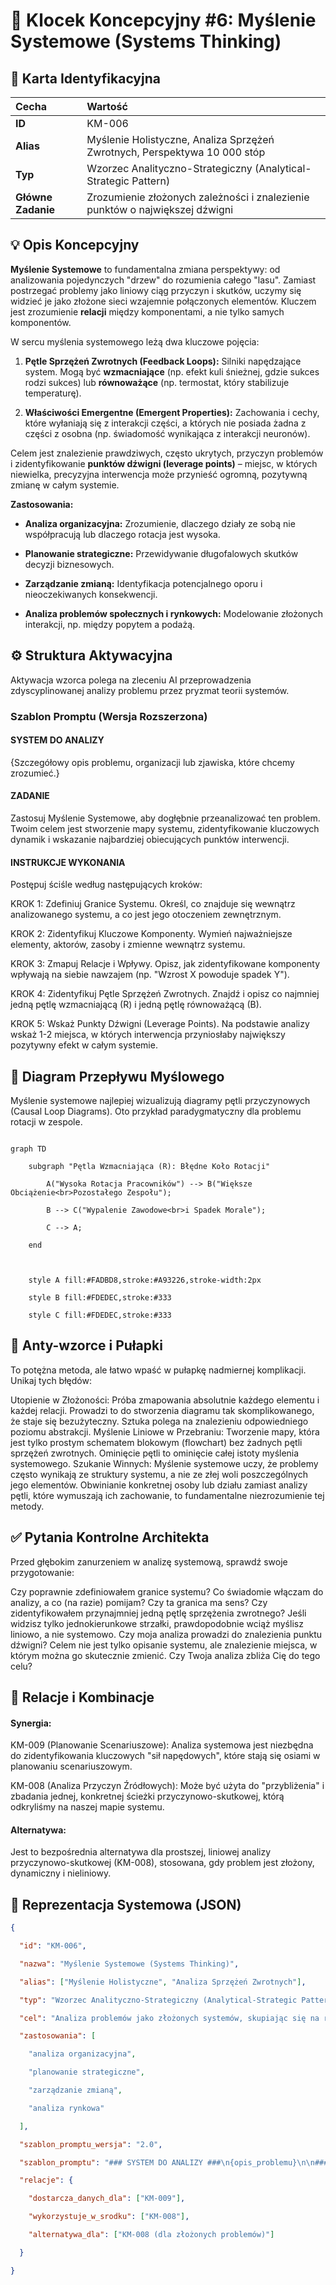 # 🧩 Klocek Koncepcyjny #6: Myślenie Systemowe (Systems Thinking)

## 📇 Karta Identyfikacyjna

| Cecha | Wartość |
| :--- | :--- |
| **ID** | KM-006 |
| **Alias** | Myślenie Holistyczne, Analiza Sprzężeń Zwrotnych, Perspektywa 10 000 stóp |
| **Typ** | Wzorzec Analityczno-Strategiczny (Analytical-Strategic Pattern) |
| **Główne Zadanie** | Zrozumienie złożonych zależności i znalezienie punktów o największej dźwigni |

## 💡 Opis Koncepcyjny

**Myślenie Systemowe** to fundamentalna zmiana perspektywy: od analizowania pojedynczych "drzew" do rozumienia całego "lasu". Zamiast postrzegać problemy jako liniowy ciąg przyczyn i skutków, uczymy się widzieć je jako złożone sieci wzajemnie połączonych elementów. Kluczem jest zrozumienie **relacji** między komponentami, a nie tylko samych komponentów.

W sercu myślenia systemowego leżą dwa kluczowe pojęcia:

1.  **Pętle Sprzężeń Zwrotnych (Feedback Loops):** Silniki napędzające system. Mogą być **wzmacniające** (np. efekt kuli śnieżnej, gdzie sukces rodzi sukces) lub **równoważące** (np. termostat, który stabilizuje temperaturę).

2.  **Właściwości Emergentne (Emergent Properties):** Zachowania i cechy, które wyłaniają się z interakcji części, a których nie posiada żadna z części z osobna (np. świadomość wynikająca z interakcji neuronów).

Celem jest znalezienie prawdziwych, często ukrytych, przyczyn problemów i zidentyfikowanie **punktów dźwigni (leverage points)** – miejsc, w których niewielka, precyzyjna interwencja może przynieść ogromną, pozytywną zmianę w całym systemie.

**Zastosowania:**

* **Analiza organizacyjna:** Zrozumienie, dlaczego działy ze sobą nie współpracują lub dlaczego rotacja jest wysoka.

* **Planowanie strategiczne:** Przewidywanie długofalowych skutków decyzji biznesowych.

* **Zarządzanie zmianą:** Identyfikacja potencjalnego oporu i nieoczekiwanych konsekwencji.

* **Analiza problemów społecznych i rynkowych:** Modelowanie złożonych interakcji, np. między popytem a podażą.

## ⚙️ Struktura Aktywacyjna

Aktywacja wzorca polega na zleceniu AI przeprowadzenia zdyscyplinowanej analizy problemu przez pryzmat teorii systemów.

### Szablon Promptu (Wersja Rozszerzona)

#### SYSTEM DO ANALIZY
{Szczegółowy opis problemu, organizacji lub zjawiska, które chcemy zrozumieć.}

#### ZADANIE
Zastosuj Myślenie Systemowe, aby dogłębnie przeanalizować ten problem. Twoim celem jest stworzenie mapy systemu, zidentyfikowanie kluczowych dynamik i wskazanie najbardziej obiecujących punktów interwencji.

#### INSTRUKCJE WYKONANIA
Postępuj ściśle według następujących kroków:

KROK 1: Zdefiniuj Granice Systemu. Określ, co znajduje się wewnątrz analizowanego systemu, a co jest jego otoczeniem zewnętrznym.

KROK 2: Zidentyfikuj Kluczowe Komponenty. Wymień najważniejsze elementy, aktorów, zasoby i zmienne wewnątrz systemu.

KROK 3: Zmapuj Relacje i Wpływy. Opisz, jak zidentyfikowane komponenty wpływają na siebie nawzajem (np. "Wzrost X powoduje spadek Y").

KROK 4: Zidentyfikuj Pętle Sprzężeń Zwrotnych. Znajdź i opisz co najmniej jedną pętlę wzmacniającą (R) i jedną pętlę równoważącą (B).

KROK 5: Wskaż Punkty Dźwigni (Leverage Points). Na podstawie analizy wskaż 1-2 miejsca, w których interwencja przyniosłaby największy pozytywny efekt w całym systemie.

## 🌊 Diagram Przepływu Myślowego

Myślenie systemowe najlepiej wizualizują diagramy pętli przyczynowych (Causal Loop Diagrams). Oto przykład paradygmatyczny dla problemu rotacji w zespole.

```mermaid

graph TD

    subgraph "Pętla Wzmacniająca (R): Błędne Koło Rotacji"

        A("Wysoka Rotacja Pracowników") --> B("Większe Obciążenie<br>Pozostałego Zespołu");

        B --> C("Wypalenie Zawodowe<br>i Spadek Morale");

        C --> A;

    end

    

    style A fill:#FADBD8,stroke:#A93226,stroke-width:2px

    style B fill:#FDEDEC,stroke:#333

    style C fill:#FDEDEC,stroke:#333
```

## 🚧 Anty-wzorce i Pułapki
To potężna metoda, ale łatwo wpaść w pułapkę nadmiernej komplikacji. Unikaj tych błędów:

Utopienie w Złożoności: Próba zmapowania absolutnie każdego elementu i każdej relacji. Prowadzi to do stworzenia diagramu tak skomplikowanego, że staje się bezużyteczny. Sztuka polega na znalezieniu odpowiedniego poziomu abstrakcji.
Myślenie Liniowe w Przebraniu: Tworzenie mapy, która jest tylko prostym schematem blokowym (flowchart) bez żadnych pętli sprzężeń zwrotnych. Ominięcie pętli to ominięcie całej istoty myślenia systemowego.
Szukanie Winnych: Myślenie systemowe uczy, że problemy często wynikają ze struktury systemu, a nie ze złej woli poszczególnych jego elementów. Obwinianie konkretnej osoby lub działu zamiast analizy pętli, które wymuszają ich zachowanie, to fundamentalne niezrozumienie tej metody.

## ✅ Pytania Kontrolne Architekta
Przed głębokim zanurzeniem w analizę systemową, sprawdź swoje przygotowanie:

Czy poprawnie zdefiniowałem granice systemu? Co świadomie włączam do analizy, a co (na razie) pomijam? Czy ta granica ma sens?
Czy zidentyfikowałem przynajmniej jedną pętlę sprzężenia zwrotnego? Jeśli widzisz tylko jednokierunkowe strzałki, prawdopodobnie wciąż myślisz liniowo, a nie systemowo.
Czy moja analiza prowadzi do znalezienia punktu dźwigni? Celem nie jest tylko opisanie systemu, ale znalezienie miejsca, w którym można go skutecznie zmienić. Czy Twoja analiza zbliża Cię do tego celu?

## 🔗 Relacje i Kombinacje

#### Synergia:
KM-009 (Planowanie Scenariuszowe): Analiza systemowa jest niezbędna do zidentyfikowania kluczowych "sił napędowych", które stają się osiami w planowaniu scenariuszowym.

KM-008 (Analiza Przyczyn Źródłowych): Może być użyta do "przybliżenia" i zbadania jednej, konkretnej ścieżki przyczynowo-skutkowej, którą odkryliśmy na naszej mapie systemu.

#### Alternatywa:
Jest to bezpośrednia alternatywa dla prostszej, liniowej analizy przyczynowo-skutkowej (KM-008), stosowana, gdy problem jest złożony, dynamiczny i nieliniowy.

## 💾 Reprezentacja Systemowa (JSON)

```json
{

  "id": "KM-006",

  "nazwa": "Myślenie Systemowe (Systems Thinking)",

  "alias": ["Myślenie Holistyczne", "Analiza Sprzężeń Zwrotnych"],

  "typ": "Wzorzec Analityczno-Strategiczny (Analytical-Strategic Pattern)",

  "cel": "Analiza problemów jako złożonych systemów, skupiając się na relacjach, pętlach sprzężeń zwrotnych i właściwościach emergentnych w celu znalezienia efektywnych punktów interwencji.",

  "zastosowania": [

    "analiza organizacyjna", 

    "planowanie strategiczne", 

    "zarządzanie zmianą", 

    "analiza rynkowa"

  ],

  "szablon_promptu_wersja": "2.0",

  "szablon_promptu": "### SYSTEM DO ANALIZY ###\n{opis_problemu}\n\n### ZADANIE ###\nZastosuj Myślenie Systemowe.\n\n### INSTRUKCJE WYKONANIA ###\n1. Zdefiniuj Granice Systemu.\n2. Zidentyfikuj Kluczowe Komponenty.\n3. Zmapuj Relacje i Wpływy.\n4. Zidentyfikuj Pętle Sprzężeń Zwrotnych.\n5. Wskaż Punkty Dźwigni.",

  "relacje": {

    "dostarcza_danych_dla": ["KM-009"],

    "wykorzystuje_w_srodku": ["KM-008"],

    "alternatywa_dla": ["KM-008 (dla złożonych problemów)"]

  }

}
```
